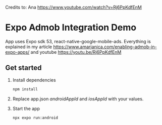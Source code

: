 Credits to: Ana
https://www.youtube.com/watch?v=Rj6PpKdfEnM

# Expo Admob Integration Demo
App uses Expo sdk 53, react-native-google-mobile-ads. Everything is explained in my article https://www.amarjanica.com/enabling-admob-in-expo-apps/ and youtube https://youtu.be/Rj6PpKdfEnM

## Get started

1. Install dependencies

   ```bash
   npm install
   ```
2. Replace app.json _androidAppId_ and _iosAppId_ with your values.

3. Start the app

   ```bash
   npx expo run:android
   ```
